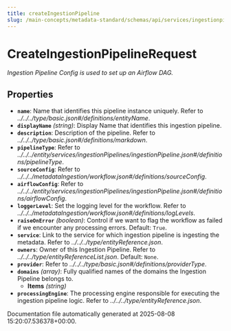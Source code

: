 ```yaml
---
title: createIngestionPipeline
slug: /main-concepts/metadata-standard/schemas/api/services/ingestionpipelines/createingestionpipeline
---
```


# CreateIngestionPipelineRequest

*Ingestion Pipeline Config is used to set up an Airflow DAG.*

## Properties

- **`name`**: Name that identifies this pipeline instance uniquely. Refer to *../../../type/basic.json#/definitions/entityName*.
- **`displayName`** *(string)*: Display Name that identifies this ingestion pipeline.
- **`description`**: Description of the pipeline. Refer to *../../../type/basic.json#/definitions/markdown*.
- **`pipelineType`**: Refer to *../../../entity/services/ingestionPipelines/ingestionPipeline.json#/definitions/pipelineType*.
- **`sourceConfig`**: Refer to *../../../metadataIngestion/workflow.json#/definitions/sourceConfig*.
- **`airflowConfig`**: Refer to *../../../entity/services/ingestionPipelines/ingestionPipeline.json#/definitions/airflowConfig*.
- **`loggerLevel`**: Set the logging level for the workflow. Refer to *../../../metadataIngestion/workflow.json#/definitions/logLevels*.
- **`raiseOnError`** *(boolean)*: Control if we want to flag the workflow as failed if we encounter any processing errors. Default: `True`.
- **`service`**: Link to the service for which ingestion pipeline is ingesting the metadata. Refer to *../../../type/entityReference.json*.
- **`owners`**: Owner of this Ingestion Pipeline. Refer to *../../../type/entityReferenceList.json*. Default: `None`.
- **`provider`**: Refer to *../../../type/basic.json#/definitions/providerType*.
- **`domains`** *(array)*: Fully qualified names of the domains the Ingestion Pipeline belongs to.
  - **Items** *(string)*
- **`processingEngine`**: The processing engine responsible for executing the ingestion pipeline logic. Refer to *../../../type/entityReference.json*.


Documentation file automatically generated at 2025-08-08 15:20:07.536378+00:00.
